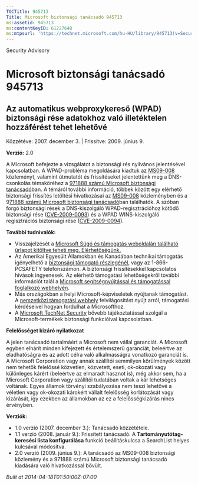 ```yaml
---
TOCTitle: 945713
Title: Microsoft biztonsági tanácsadó 945713
ms:assetid: 945713
ms:contentKeyID: 61227648
ms:mtpsurl: 'https://technet.microsoft.com/hu-HU/library/945713(v=Security.10)'
---
```


Security Advisory

Microsoft biztonsági tanácsadó 945713
=====================================

Az automatikus webproxykereső (WPAD) biztonsági rése adatokhoz való illetéktelen hozzáférést tehet lehetővé
-----------------------------------------------------------------------------------------------------------

Közzétéve: 2007. december 3. | Frissítve: 2009. június 9.

**Verzió:** 2.0

A Microsoft befejezte a vizsgálatot a biztonsági rés nyilvános jelentésével kapcsolatban. A WPAD-probléma megoldására kiadtuk az [MS09-008](http://go.microsoft.com/fwlink/?linkid=139821) közleményt, valamint útmutatót és frissítéseket jelentettünk meg a DNS-csonkolás témaköréhez a [971888 számú Microsoft biztonsági tanácsadó](http://technet.microsoft.com/security/advisory/971888)ban. A témáról további információ, többek között egy elérhető biztonsági frissítés letöltési hivatkozásai az [MS09-008](http://go.microsoft.com/fwlink/?linkid=139821) közleményben és a 9[71888 számú Microsoft biztonsági tanácsadó](http://technet.microsoft.com/security/advisory/971888)ban találhatók. A szóban forgó biztonsági rések a DNS-kiszolgáló WPAD-regisztrációhoz kötődő biztonsági rése ([CVE-2009-0093](http://www.cve.mitre.org/cgi-bin/cvename.cgi?name=cve-2009-0093)) és a WPAD WINS-kiszolgáló regisztrációs biztonsági rése ([CVE-2009-0094](http://www.cve.mitre.org/cgi-bin/cvename.cgi?name=cve-2009-0094)).

**További tudnivalók:**

-   Visszajelzését a [Microsoft Súgó és támogatás weboldalán található űrlapot kitöltve teheti meg. Elérhetőségünk.](https://support.microsoft.com/common/survey.aspx?scid=sw;en;1257&amp;showpage=1&amp;ws=technet&amp;sd=tech)
-   Az Amerikai Egyesült Államokban és Kanadában technikai támogatás igényelhető a [biztonsági támogató részlegénél](http://go.microsoft.com/fwlink/?linkid=21131), vagy az 1-866-PCSAFETY telefonszámon. A biztonsági frissítésekkel kapcsolatos hívások ingyenesek. Az elérhető támogatási lehetőségekről további információt talál a [Microsoft segítségnyújtással és támogatással foglalkozó webhelyén](http://support.microsoft.com/).
-   Más országokban a helyi Microsoft-képviseletek nyújtanak támogatást. A [nemzetközi támogatási webhely](http://go.microsoft.com/fwlink/?linkid=21155) felvilágosítást nyújt arról, támogatási kérdéseivel hogyan fordulhat a Microsofthoz.
-   A [Microsoft TechNet Security](http://go.microsoft.com/fwlink/?linkid=21132) bővebb tájékoztatással szolgál a Microsoft-termékek biztonsági funkcióival kapcsolatban.

**Felelősséget kizáró nyilatkozat**

A jelen tanácsadó tartalmáért a Microsoft nem vállal garanciát. A Microsoft egyben elhárít minden kifejezett és értelemszerű garanciát, beleértve az eladhatóságra és az adott célra való alkalmasságra vonatkozó garanciát is. A Microsoft Corporation vagy annak szállítói semmilyen körülmények között nem tehetők felelőssé közvetlen, közvetett, eseti, ok-okozati vagy különleges kárért (beleértve az elmaradt hasznot is), még akkor sem, ha a Microsoft Corporation vagy szállítói tudatában voltak a kár lehetséges voltának. Egyes államok törvényi szabályozása nem teszi lehetővé a véletlen vagy ok-okozati károkért vállalt felelősség korlátozását vagy kizárását, így ezekben az államokban az ez a felelősségkizárás nincs érvényben.

**Verziók:**

-   1.0 verzió (2007. december 3.): Tanácsadó közzététele.
-   1.1 verzió (2008. január 9.): Frissített tanácsadó. A **Tartományutótag-keresési lista konfigurálása** funkció beállításkulcsa a SearchList helyes kulcsával módosítva.
-   2.0 verzió (2009. június 9.): A tanácsadó az MS09-008 biztonsági közlemény és a 971888 számú Microsoft biztonsági tanácsadó kiadására való hivatkozással bővült.

*Built at 2014-04-18T01:50:00Z-07:00*

